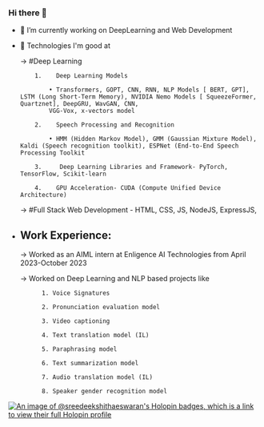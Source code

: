 ### Hi there 👋

<!--Here are some ideas to get you started:-->

- 🔭 I’m currently working on DeepLearning and Web Development
- 🌱 Technologies I'm good at

     -> #Deep Learning
  
          1.	Deep Learning Models
  
              •	Transformers, GOPT, CNN, RNN, NLP Models [ BERT, GPT], LSTM (Long Short-Term Memory), NVIDIA Nemo Models [ SqueezeFormer, Quartznet], DeepGRU, WavGAN, CNN, 
              VGG-Vox, x-vectors model
  
          2.	Speech Processing and Recognition
  
              •	HMM (Hidden Markov Model), GMM (Gaussian Mixture Model), Kaldi (Speech recognition toolkit), ESPNet (End-to-End Speech Processing Toolkit
  
          3.	 Deep Learning Libraries and Framework-	PyTorch, TensorFlow, Scikit-learn

          4.	GPU Acceleration- CUDA (Compute Unified Device Architecture)
  
     -> #Full Stack Web Development - HTML, CSS, JS, NodeJS, ExpressJS, 
     
- ## Work Experience:
  
     -> Worked as an AIML intern at Enligence AI Technologies from April 2023-October 2023
  
     -> Worked on Deep Learning and NLP based projects like
       
            1. Voice Signatures
            
            2. Pronunciation evaluation model
           
            3. Video captioning
     
            4. Text translation model (IL)
            
            5. Paraphrasing model
           
            6. Text summarization model
     
            7. Audio translation model (IL)
            
            8. Speaker gender recognition model
            
            
<!---- 👯 I’m looking to collaborate on ...
 🤔 I’m looking for help with ...
- 💬 Ask me about ...
- 📫 How to reach me: ...
- 😄 Pronouns: ...
- ⚡ Fun fact: ...-->

[![An image of @sreedeekshithaeswaran's Holopin badges, which is a link to view their full Holopin profile](https://holopin.me/sreedeekshithaeswaran)](https://holopin.io/@sreedeekshithaeswaran)
<!--![Google Course Badge](https://example.com/path-to-your-badge-image.png)
![Google Course Badge](https://cdn.qwiklabs.com/dGJj9QGPM0XKy1XJZwIrl5HAzGkopR5n8J5Ex1HzNUs%3D)
https://www.cloudskillsboost.google/public_profiles/6e2c0132-37af-4f73-b527-d73be36db323/badges/5771779-->
